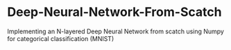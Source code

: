# Deep-Neural-Network-From-Scatch
Implementing an N-layered Deep Neural Network from scatch using Numpy for categorical classification (MNIST)
